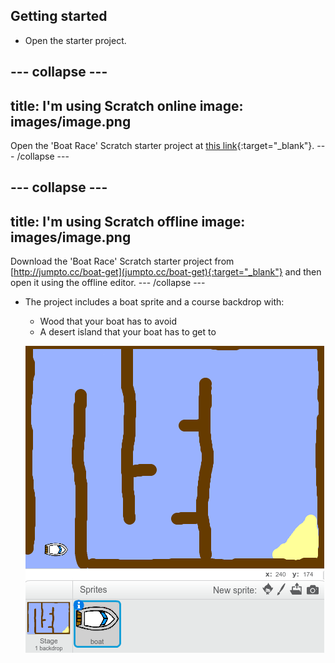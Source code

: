 ## Getting started

+ Open the starter project.

--- collapse ---
---
title: I'm using Scratch online
image: images/image.png
---
Open the 'Boat Race' Scratch starter project at [this link](https://scratch.mit.edu/projects/63958014/#editor){:target="_blank"}.
--- /collapse ---

--- collapse ---
---
title: I'm using Scratch offline
image: images/image.png
---
Download the 'Boat Race' Scratch starter project from [http://jumpto.cc/boat-get](jumpto.cc/boat-get){:target="_blank"} and then open it using the offline editor.
--- /collapse ---
	
+ The project includes a boat sprite and a course backdrop with:

	+ Wood that your boat has to avoid
	+ A desert island that your boat has to get to

	![screenshot](images/boat-starter.png) 


